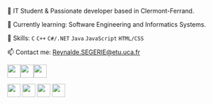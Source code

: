 🚀 IT Student & Passionate developer based in Clermont-Ferrand. 

🌱 Currently learning: Software Engineering and Informatics Systems.

💼 Skills: ``C`` ``C++`` ``C#/.NET`` ``Java`` ``JavaScript`` ``HTML/CSS``

📫 Contact me: Reynalde.SEGERIE@etu.uca.fr

<img src="https://global-uploads.webflow.com/5d0dc87aac109e1ffdbe379c/60ae653a7639216a82aa0070_7x2m3HcBJUs05fsu_zK9Ik2fD-_lSQoCGnP3oGsvpVwWRj2qGlufGIaGczR8uxrZaW72BlOgchjWhxII4UgidQeyF1GMHHaKtJo-yyZZ3eKTfSM6Puxx1BI_EcjEUG646dMwYE8.png" width=30><img src="https://brandlogos.net/wp-content/uploads/2022/01/c-brandlogo.net_-512x512.png" width=30><img src="https://cdn.jsdelivr.net/npm/@programming-languages-logos/csharp@0.0.0/csharp_256x256.png" width=30>



<img src="https://user-images.githubusercontent.com/74038190/238200426-29fd6286-4e7b-4d6c-818f-c4765d5e39a9.gif" width=30> <img src="https://user-images.githubusercontent.com/74038190/238200428-67f477ed-6624-42da-99f0-1a7b1a16eecb.gif" width=30> <img src="https://user-images.githubusercontent.com/74038190/212257454-16e3712e-945a-4ca2-b238-408ad0bf87e6.gif" width=30> <img src="https://user-images.githubusercontent.com/74038190/212280823-79088828-a258-4a4d-8d6c-96315d5a07af.gif" width=30>
